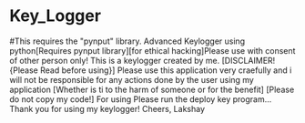 # Key_Logger
#This requires the "pynput" library.
Advanced Keylogger using python[Requires pynput library][for ethical hacking]Please use with consent of other person only!
This is a keylogger created by me.
                                      [DISCLAIMER!{Please Read before using}]
Please use this application very craefully and i will not be responsible for any actions done by the user using my application
[Whether is ti to the harm of someone or for the benefit]
[Please do not copy my code!]
For using Please run the deploy key program...
Thank you for using my keylogger!
Cheers,
Lakshay
